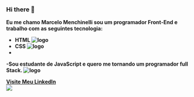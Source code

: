 ### Hi there 👋
<b>Eu me chamo Marcelo Menchinelli sou um programador Front-End e trabalho com as seguintes tecnologia:
- HTML <img src="https://img.shields.io/badge/HTML-239120?style=for-the-badge&logo=html5&logoColor=whitek" alt="logo" />
- CSS <img src="https://img.shields.io/badge/CSS-239120?&style=for-the-badge&logo=css3&logoColor=white" alt="logo" />
- 
-Sou estudante de JavaScript e quero me tornando um programador full Stack.
<img src="https://img.shields.io/badge/JavaScript-F7DF1E?style=for-the-badge&logo=javascript&logoColor=black" alt="logo" />
<br>
<B>

<a href="https://www.linkedin.com/in/marcelo-menchinelli-b11ba6232/">Visite Meu Linkedln<a/>
<br>
<img src="	https://img.shields.io/badge/LinkedIn-0077B5?style=for-the-badge&logo=linkedin&logoColor=white/">
